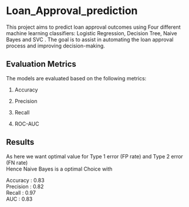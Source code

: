 # Loan_Approval_prediction

This project aims to predict loan approval outcomes using Four different machine learning classifiers: Logistic Regression, Decision Tree,  Naive Bayes and SVC . 
The goal is to assist in automating the loan approval process and improving decision-making.

## Evaluation Metrics
The models are evaluated based on the following metrics:

1) Accuracy

2) Precision

3) Recall

4) ROC-AUC

## Results 
As here we want optimal value for Type 1 error (FP rate) and Type 2 error (FN rate)  
Hence Naive Bayes is a optimal Choice with 

Accuracy : 0.83  
Precision : 0.82  
Recall : 0.97   
AUC : 0.83    

